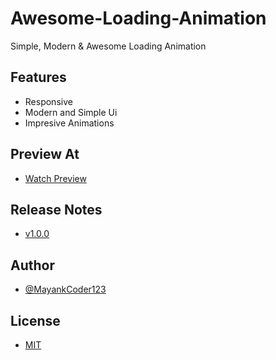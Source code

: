 # Awesome-Loading-Animation

Simple, Modern & Awesome Loading Animation

## Features

- Responsive
- Modern and Simple Ui
- Impresive Animations

## Preview At

- [Watch Preview](https://mayankcoder123.github.io/Awesome-Loading-Animation/)

## Release Notes

- [v1.0.0](https://github.com/MayankCoder123/Awesome-Loading-Animation/releases/tag/v1.0.0)

## Author

- [@MayankCoder123](https://github.com/MayankCoder123/)

## License

- [MIT](https://choosealicense.com/licenses/mit/)
